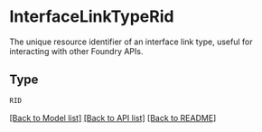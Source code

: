 # InterfaceLinkTypeRid

The unique resource identifier of an interface link type, useful for interacting with other Foundry APIs.


## Type
```python
RID
```


[[Back to Model list]](../../../README.md#models-v2-link) [[Back to API list]](../../../README.md#apis-v2-link) [[Back to README]](../../../README.md)
